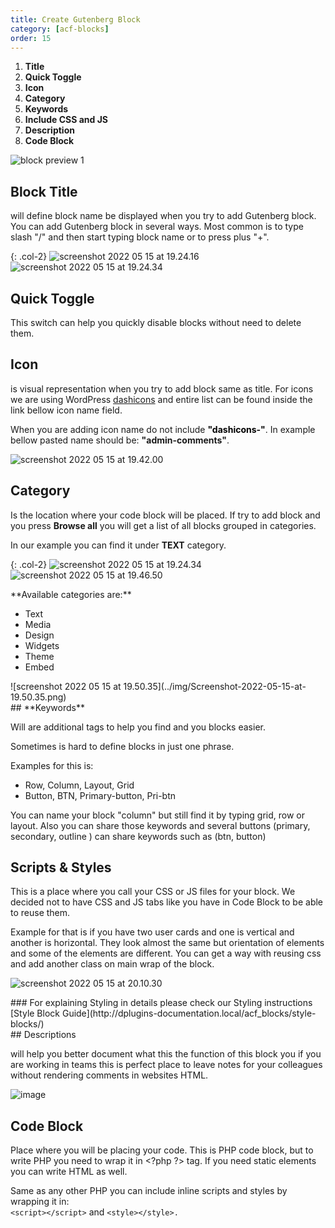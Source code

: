 ```yaml
---
title: Create Gutenberg Block
category: [acf-blocks]
order: 15
---
```


1. **Title**
2. **Quick Toggle**
3. **Icon**
4. **Category**
5. **Keywords**
6. **Include CSS and JS**
7. **Description**
8. **Code Block**

![block preview 1](../img/block-preview-1-800x540.png)

## Block Title 

will define block name be displayed when you try to add Gutenberg block. You can add Gutenberg block in several ways. Most common is to type slash "/" and then start typing block name or to press plus "+".

{: .col-2}
![screenshot 2022 05 15 at 19.24.16](../img/Screenshot-2022-05-15-at-19.24.16.png)
![screenshot 2022 05 15 at 19.24.34](../img/Screenshot-2022-05-15-at-19.24.34-800x1140.png)

## Quick Toggle

This switch can help you quickly disable blocks without need to delete them.

## Icon

is visual representation when you try to add block same as title. For icons we are using WordPress [dashicons](https://developer.wordpress.org/resource/dashicons/#image-rotate-left) and entire list can be found inside the link bellow icon name field.

When you are adding icon name do not include <mark class="has-inline-color has-vivid-red-color" style="background-color:rgba(0, 0, 0, 0)">**"dashicons-"**</mark>. In example bellow pasted name should be: **"**admin-comments**"**.

![screenshot 2022 05 15 at 19.42.00](../img/Screenshot-2022-05-15-at-19.42.00-800x636.png)

## Category

Is the location where your code block will be placed. If try to add block and you press **Browse all** you will get a list of all blocks grouped in categories.

In our example you can find it under **TEXT** category.

{: .col-2}
![screenshot 2022 05 15 at 19.24.34](../img/Screenshot-2022-05-15-at-19.24.34-800x1140.png)
![screenshot 2022 05 15 at 19.46.50](../img/Screenshot-2022-05-15-at-19.46.50.png)

<div class="wp-block-columns"><div class="wp-block-column">**Available categories are:**

- Text
- Media
- Design
- Widgets
- Theme
- Embed

</div><div class="wp-block-column">![screenshot 2022 05 15 at 19.50.35](../img/Screenshot-2022-05-15-at-19.50.35.png)

</div></div>## **Keywords**

Will are additional tags to help you find and you blocks easier.

Sometimes is hard to define blocks in just one phrase.

Examples for this is:

- Row, Column, Layout, Grid
- Button, BTN, Primary-button, Pri-btn

You can name your block "column" but still find it by typing grid, row or layout. Also you can share those keywords and several buttons (primary, secondary, outline ) can share keywords such as (btn, button)

## Scripts &amp; Styles

This is a place where you call your CSS or JS files for your block. We decided not to have CSS and JS tabs like you have in Code Block to be able to reuse them.

Example for that is if you have two user cards and one is vertical and another is horizontal. They look almost the same but orientation of elements and some of the elements are different. You can get a way with reusing css and add another class on main wrap of the block.

![screenshot 2022 05 15 at 20.10.30](../img/Screenshot-2022-05-15-at-20.10.30.png)

<div class="wp-block-group">### For explaining Styling in details please check our Styling instructions

<div class="wp-block-buttons"><div class="wp-block-button">[Style Block Guide](http://dplugins-documentation.local/acf_blocks/style-blocks/)</div></div></div>## Descriptions

will help you better document what this the function of this block you if you are working in teams this is perfect place to leave notes for your colleagues without rendering comments in websites HTML.

![image](../img/image-800x245.png)

## Code Block

Place where you will be placing your code. This is PHP code block, but to write PHP you need to wrap it in &lt;?php ?&gt; tag. If you need static elements you can write HTML as well.

Same as any other PHP you can include inline scripts and styles by wrapping it in:  
`<script></script>` and `<style></style>.`